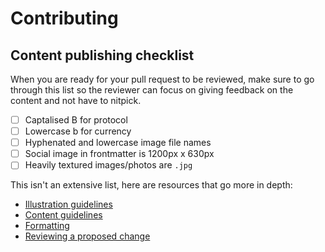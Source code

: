 # Contributing

## Content publishing checklist
When you are ready for your pull request to be reviewed, make sure to go through this list so the reviewer can focus on giving feedback on the content and not have to nitpick.

- [ ] Captalised B for protocol
- [ ] Lowercase b for currency
- [ ] Hyphenated and lowercase image file names
- [ ] Social image in frontmatter is 1200px x 630px
- [ ] Heavily textured images/photos are `.jpg`

This isn't an extensive list, here are resources that go more in depth:
- [Illustration guidelines](https://bitcoin.design/guide/contribute/illustration-guidelines/)
- [Content guidelines](https://bitcoin.design/guide/contribute/content-guidelines/)
- [Formatting](https://bitcoin.design/guide/contribute/formatting/)
- [Reviewing a proposed change](https://bitcoin.design/guide/contribute/review/)
